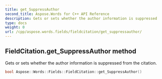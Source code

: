```yaml
---
title: get_SuppressAuthor
second_title: Aspose.Words for C++ API Reference
description: Gets or sets whether the author information is suppressed from the citation. 
type: docs
weight: 0
url: /cpp/aspose.words.fields/fieldcitation/get_suppressauthor/
---
```

## FieldCitation.get_SuppressAuthor method


Gets or sets whether the author information is suppressed from the citation.

```cpp
bool Aspose::Words::Fields::FieldCitation::get_SuppressAuthor()
```

